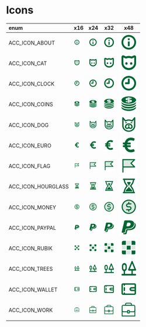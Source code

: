 # Icons
enum | x16 | x24 | x32 | x48
:-- | --- | --- | --- | ---
ACC_ICON_ABOUT | <img src="ACC_ICON_ABOUT.svg" width="16">  | <img src="ACC_ICON_ABOUT.svg" width="24">  | <img src="ACC_ICON_ABOUT.svg" width="32">  | <img src="ACC_ICON_ABOUT.svg" width="48"> 
ACC_ICON_CAT | <img src="ACC_ICON_CAT.svg" width="16">  | <img src="ACC_ICON_CAT.svg" width="24">  | <img src="ACC_ICON_CAT.svg" width="32">  | <img src="ACC_ICON_CAT.svg" width="48"> 
ACC_ICON_CLOCK | <img src="ACC_ICON_CLOCK.svg" width="16">  | <img src="ACC_ICON_CLOCK.svg" width="24">  | <img src="ACC_ICON_CLOCK.svg" width="32">  | <img src="ACC_ICON_CLOCK.svg" width="48"> 
ACC_ICON_COINS | <img src="ACC_ICON_COINS.svg" width="16">  | <img src="ACC_ICON_COINS.svg" width="24">  | <img src="ACC_ICON_COINS.svg" width="32">  | <img src="ACC_ICON_COINS.svg" width="48"> 
ACC_ICON_DOG | <img src="ACC_ICON_DOG.svg" width="16">  | <img src="ACC_ICON_DOG.svg" width="24">  | <img src="ACC_ICON_DOG.svg" width="32">  | <img src="ACC_ICON_DOG.svg" width="48"> 
ACC_ICON_EURO | <img src="ACC_ICON_EURO.svg" width="16">  | <img src="ACC_ICON_EURO.svg" width="24">  | <img src="ACC_ICON_EURO.svg" width="32">  | <img src="ACC_ICON_EURO.svg" width="48"> 
ACC_ICON_FLAG | <img src="ACC_ICON_FLAG.svg" width="16">  | <img src="ACC_ICON_FLAG.svg" width="24">  | <img src="ACC_ICON_FLAG.svg" width="32">  | <img src="ACC_ICON_FLAG.svg" width="48"> 
ACC_ICON_HOURGLASS | <img src="ACC_ICON_HOURGLASS.svg" width="16">  | <img src="ACC_ICON_HOURGLASS.svg" width="24">  | <img src="ACC_ICON_HOURGLASS.svg" width="32">  | <img src="ACC_ICON_HOURGLASS.svg" width="48"> 
ACC_ICON_MONEY | <img src="ACC_ICON_MONEY.svg" width="16">  | <img src="ACC_ICON_MONEY.svg" width="24">  | <img src="ACC_ICON_MONEY.svg" width="32">  | <img src="ACC_ICON_MONEY.svg" width="48"> 
ACC_ICON_PAYPAL | <img src="ACC_ICON_PAYPAL.svg" width="16">  | <img src="ACC_ICON_PAYPAL.svg" width="24">  | <img src="ACC_ICON_PAYPAL.svg" width="32">  | <img src="ACC_ICON_PAYPAL.svg" width="48"> 
ACC_ICON_RUBIK | <img src="ACC_ICON_RUBIK.svg" width="16">  | <img src="ACC_ICON_RUBIK.svg" width="24">  | <img src="ACC_ICON_RUBIK.svg" width="32">  | <img src="ACC_ICON_RUBIK.svg" width="48"> 
ACC_ICON_TREES | <img src="ACC_ICON_TREES.svg" width="16">  | <img src="ACC_ICON_TREES.svg" width="24">  | <img src="ACC_ICON_TREES.svg" width="32">  | <img src="ACC_ICON_TREES.svg" width="48"> 
ACC_ICON_WALLET | <img src="ACC_ICON_WALLET.svg" width="16">  | <img src="ACC_ICON_WALLET.svg" width="24">  | <img src="ACC_ICON_WALLET.svg" width="32">  | <img src="ACC_ICON_WALLET.svg" width="48"> 
ACC_ICON_WORK | <img src="ACC_ICON_WORK.svg" width="16">  | <img src="ACC_ICON_WORK.svg" width="24">  | <img src="ACC_ICON_WORK.svg" width="32">  | <img src="ACC_ICON_WORK.svg" width="48"> 

